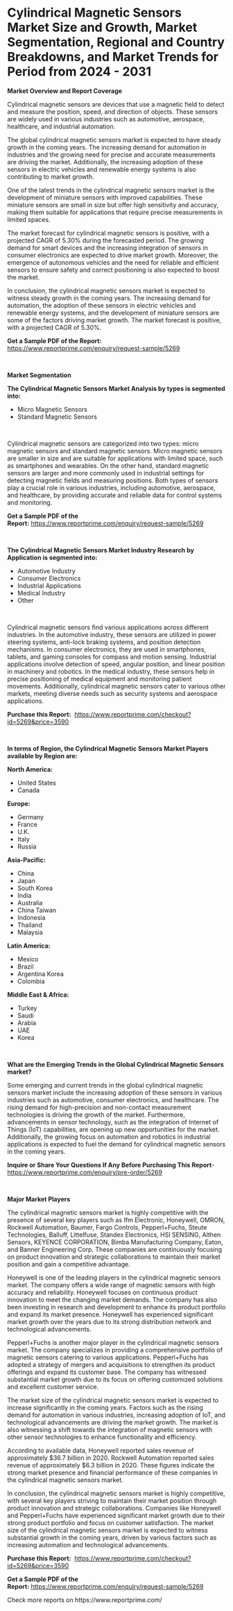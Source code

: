 <p><h1>Cylindrical Magnetic Sensors Market Size and Growth, Market Segmentation, Regional and Country Breakdowns, and Market Trends for Period from 2024 -  2031</h1></p><p><strong>Market Overview and Report Coverage</strong></p>
<p><p>Cylindrical magnetic sensors are devices that use a magnetic field to detect and measure the position, speed, and direction of objects. These sensors are widely used in various industries such as automotive, aerospace, healthcare, and industrial automation.</p><p>The global cylindrical magnetic sensors market is expected to have steady growth in the coming years. The increasing demand for automation in industries and the growing need for precise and accurate measurements are driving the market. Additionally, the increasing adoption of these sensors in electric vehicles and renewable energy systems is also contributing to market growth.</p><p>One of the latest trends in the cylindrical magnetic sensors market is the development of miniature sensors with improved capabilities. These miniature sensors are small in size but offer high sensitivity and accuracy, making them suitable for applications that require precise measurements in limited spaces.</p><p>The market forecast for cylindrical magnetic sensors is positive, with a projected CAGR of 5.30% during the forecasted period. The growing demand for smart devices and the increasing integration of sensors in consumer electronics are expected to drive market growth. Moreover, the emergence of autonomous vehicles and the need for reliable and efficient sensors to ensure safety and correct positioning is also expected to boost the market.</p><p>In conclusion, the cylindrical magnetic sensors market is expected to witness steady growth in the coming years. The increasing demand for automation, the adoption of these sensors in electric vehicles and renewable energy systems, and the development of miniature sensors are some of the factors driving market growth. The market forecast is positive, with a projected CAGR of 5.30%.</p></p>
<p><strong>Get a Sample PDF of the Report:</strong> <a href="https://www.reportprime.com/enquiry/request-sample/5269">https://www.reportprime.com/enquiry/request-sample/5269</a></p>
<p>&nbsp;</p>
<p><strong>Market Segmentation</strong></p>
<p><strong>The Cylindrical Magnetic Sensors Market Analysis by types is segmented into:</strong></p>
<p><ul><li>Micro Magnetic Sensors</li><li>Standard Magnetic Sensors</li></ul></p>
<p>&nbsp;</p>
<p><p>Cylindrical magnetic sensors are categorized into two types: micro magnetic sensors and standard magnetic sensors. Micro magnetic sensors are smaller in size and are suitable for applications with limited space, such as smartphones and wearables. On the other hand, standard magnetic sensors are larger and more commonly used in industrial settings for detecting magnetic fields and measuring positions. Both types of sensors play a crucial role in various industries, including automotive, aerospace, and healthcare, by providing accurate and reliable data for control systems and monitoring.</p></p>
<p><strong>Get a Sample PDF of the Report:</strong>&nbsp;<a href="https://www.reportprime.com/enquiry/request-sample/5269">https://www.reportprime.com/enquiry/request-sample/5269</a></p>
<p>&nbsp;</p>
<p><strong>The Cylindrical Magnetic Sensors Market Industry Research by Application is segmented into:</strong></p>
<p><ul><li>Automotive Industry</li><li>Consumer Electronics</li><li>Industrial Applications</li><li>Medical Industry</li><li>Other</li></ul></p>
<p>&nbsp;</p>
<p><p>Cylindrical magnetic sensors find various applications across different industries. In the automotive industry, these sensors are utilized in power steering systems, anti-lock braking systems, and position detection mechanisms. In consumer electronics, they are used in smartphones, tablets, and gaming consoles for compass and motion sensing. Industrial applications involve detection of speed, angular position, and linear position in machinery and robotics. In the medical industry, these sensors help in precise positioning of medical equipment and monitoring patient movements. Additionally, cylindrical magnetic sensors cater to various other markets, meeting diverse needs such as security systems and aerospace applications.</p></p>
<p><strong>Purchase this Report:</strong>&nbsp; <a href="https://www.reportprime.com/checkout?id=5269&price=3590">https://www.reportprime.com/checkout?id=5269&price=3590</a></p>
<p>&nbsp;</p>
<p><strong>In terms of Region, the Cylindrical Magnetic Sensors Market Players available by Region are:</strong></p>
<p>
    <p> <strong> North America: </strong>
        <ul>
            <li>United States</li>
            <li>Canada</li>
        </ul>
        </p> 
    <p> <strong> Europe: </strong>
        <ul>
            <li>Germany</li>
            <li>France</li>
            <li>U.K.</li>
            <li>Italy</li>
            <li>Russia</li>
        </ul>
        </p> 
    <p> <strong> Asia-Pacific: </strong>
        <ul>
            <li>China</li>
            <li>Japan</li>
            <li>South Korea</li>
            <li>India</li>
            <li>Australia</li>
            <li>China Taiwan</li>
            <li>Indonesia</li>
            <li>Thailand</li>
            <li>Malaysia</li>
        </ul>
        </p> 
    <p> <strong> Latin America: </strong>
        <ul>
            <li>Mexico</li>
            <li>Brazil</li>
            <li>Argentina Korea</li>
            <li>Colombia</li>
        </ul>
        </p> 
    <p> <strong> Middle East & Africa: </strong>
        <ul>
            <li>Turkey</li>
            <li>Saudi</li>
            <li>Arabia</li>
            <li>UAE</li>
            <li>Korea</li>
        </ul>
    </p>
    </p>
<p>&nbsp;</p>
<p><strong>What are the Emerging Trends in the Global Cylindrical Magnetic Sensors market?</strong></p>
<p><p>Some emerging and current trends in the global cylindrical magnetic sensors market include the increasing adoption of these sensors in various industries such as automotive, consumer electronics, and healthcare. The rising demand for high-precision and non-contact measurement technologies is driving the growth of the market. Furthermore, advancements in sensor technology, such as the integration of Internet of Things (IoT) capabilities, are opening up new opportunities for the market. Additionally, the growing focus on automation and robotics in industrial applications is expected to fuel the demand for cylindrical magnetic sensors in the coming years.</p></p>
<p><strong>Inquire or Share Your Questions If Any Before Purchasing This Report</strong>- <a href="https://www.reportprime.com/enquiry/pre-order/5269">https://www.reportprime.com/enquiry/pre-order/5269</a></p>
<p>&nbsp;</p>
<p><strong>Major Market Players</strong></p>
<p><p>The cylindrical magnetic sensors market is highly competitive with the presence of several key players such as Ifm Electronic, Honeywell, OMRON, Rockwell Automation, Baumer, Fargo Controls, Pepperl+Fuchs, Steute Technologies, Balluff, Littelfuse, Standex Electronics, HSI SENSING, Althen Sensors, KEYENCE CORPORATION, Bimba Manufacturing Company, Eaton, and Banner Engineering Corp. These companies are continuously focusing on product innovation and strategic collaborations to maintain their market position and gain a competitive advantage.</p><p>Honeywell is one of the leading players in the cylindrical magnetic sensors market. The company offers a wide range of magnetic sensors with high accuracy and reliability. Honeywell focuses on continuous product innovation to meet the changing market demands. The company has also been investing in research and development to enhance its product portfolio and expand its market presence. Honeywell has experienced significant market growth over the years due to its strong distribution network and technological advancements.</p><p>Pepperl+Fuchs is another major player in the cylindrical magnetic sensors market. The company specializes in providing a comprehensive portfolio of magnetic sensors catering to various applications. Pepperl+Fuchs has adopted a strategy of mergers and acquisitions to strengthen its product offerings and expand its customer base. The company has witnessed substantial market growth due to its focus on offering customized solutions and excellent customer service.</p><p>The market size of the cylindrical magnetic sensors market is expected to increase significantly in the coming years. Factors such as the rising demand for automation in various industries, increasing adoption of IoT, and technological advancements are driving the market growth. The market is also witnessing a shift towards the integration of magnetic sensors with other sensor technologies to enhance functionality and efficiency.</p><p>According to available data, Honeywell reported sales revenue of approximately $36.7 billion in 2020. Rockwell Automation reported sales revenue of approximately $6.3 billion in 2020. These figures indicate the strong market presence and financial performance of these companies in the cylindrical magnetic sensors market.</p><p>In conclusion, the cylindrical magnetic sensors market is highly competitive, with several key players striving to maintain their market position through product innovation and strategic collaborations. Companies like Honeywell and Pepperl+Fuchs have experienced significant market growth due to their strong product portfolio and focus on customer satisfaction. The market size of the cylindrical magnetic sensors market is expected to witness substantial growth in the coming years, driven by various factors such as increasing automation and technological advancements.</p></p>
<p><strong>Purchase this Report:</strong>&nbsp;&nbsp;<a href="https://www.reportprime.com/checkout?id=5269&price=3590">https://www.reportprime.com/checkout?id=5269&price=3590</a></p>
<p></p>
<p><strong>Get a Sample PDF of the Report:</strong>&nbsp;<a href="https://www.reportprime.com/enquiry/request-sample/5269">https://www.reportprime.com/enquiry/request-sample/5269</a></p>
<p>Check more reports on https://www.reportprime.com/</p>